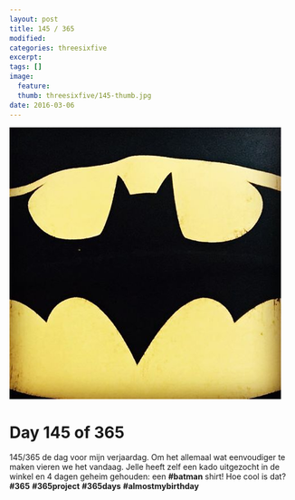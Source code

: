 ```yaml
---
layout: post
title: 145 / 365
modified:
categories: threesixfive
excerpt:
tags: []
image:
  feature: 
  thumb: threesixfive/145-thumb.jpg
date: 2016-03-06
---
```


![145](/images/threesixfive/145.jpg)

# Day 145 of 365

145/365 de dag voor mijn verjaardag. Om het allemaal wat eenvoudiger te maken vieren we het vandaag. Jelle heeft zelf een kado uitgezocht in de winkel en 4 dagen geheim gehouden: een **\#batman** shirt! Hoe cool is dat? **\#365** **\#365project** **\#365days** **\#almostmybirthday**
